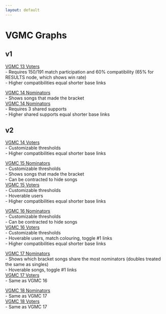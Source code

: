 ```yaml
---
layout: default
---
```


# VGMC Graphs

## v1

[VGMC 13 Voters](./src/vgmc13/bracket.html) \
\- Requires 150/191 match participation and 60% compatibility (65% for RESULTS node, which shows win rate) \
\- Higher compatibilities equal shorter base links

[VGMC 14 Nominators](./src/vgmc14/noms.html) \
\- Shows songs that made the bracket \
[VGMC 14 Nominators](./src/vgmc14/noms_contracted.html) \
\- Requires 3 shared supports \
\- Higher shared supports equal shorter base links

## v2

[VGMC 14 Voters](./src/vgmc14/bracket.html) \
\- Customizable thresholds \
\- Higher compatibilities equal shorter base links

[VGMC 15 Nominators](./src/vgmc15/noms.html) \
\- Customizable thresholds \
\- Shows songs that made the bracket \
\- Can be contracted to hide songs \
[VGMC 15 Voters](./src/vgmc15/bracket.html) \
\- Customizable thresholds \
\- Hoverable users \
\- Higher compatibilities equal shorter base links

[VGMC 16 Nominators](./src/vgmc16/noms.html) \
\- Customizable thresholds \
\- Can be contracted to hide songs \
[VGMC 16 Voters](./src/vgmc16/bracket.html) \
\- Customizable thresholds \
\- Hoverable users, match colouring, toggle #1 links \
\- Higher compatibilities equal shorter base links

[VGMC 17 Nominators](./src/vgmc17/noms.html) \
\- Shows which bracket songs share the most nominators (doubles treated the same as singles) \
\- Hoverable songs, toggle #1 links \
[VGMC 17 Voters](./src/vgmc17/bracket.html) \
\- Same as VGMC 16

[VGMC 18 Nominators](./src/vgmc18/noms.html) \
\- Same as VGMC 17 \
[VGMC 18 Voters](./src/vgmc18/bracket.html) \
\- Same as VGMC 17

